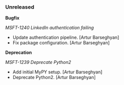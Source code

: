 ### Unreleased

**Bugfix**

*MSFT-1240 LinkedIn authentication failing*

- Update authentication pipeline. [Artur Barseghyan]
- Fix package configuration. [Artur Barseghyan]

**Deprecation**

*MSFT-1239 Deprecate Python2*

- Add initial MyPY setup. [Artur Barseghyan]
- Deprecate Python2. [Artur Barseghyan]
